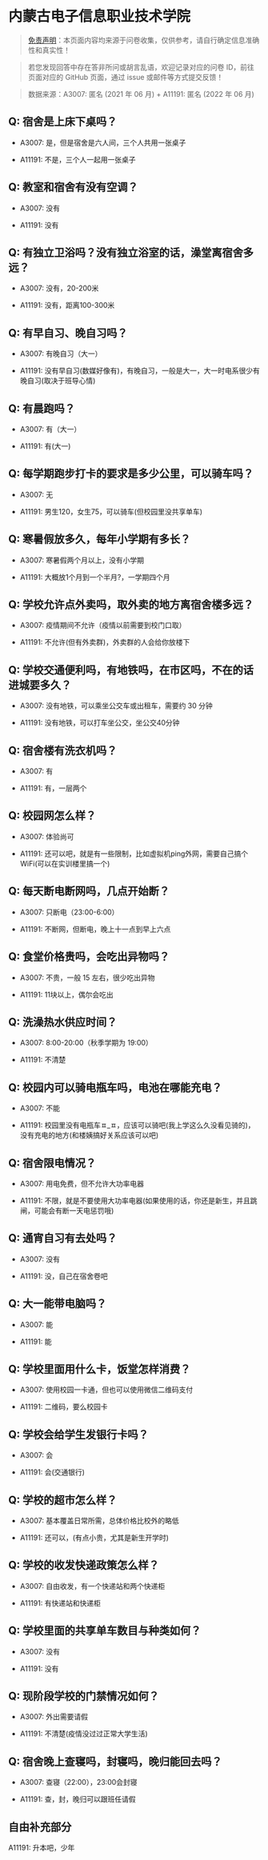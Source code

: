# 内蒙古电子信息职业技术学院

> [免责声明](https://colleges.chat/#_3)：本页面内容均来源于问卷收集，仅供参考，请自行确定信息准确性和真实性！

> 若您发现回答中存在答非所问或胡言乱语，欢迎记录对应的问卷 ID，前往页面对应的 GitHub 页面，通过 issue 或邮件等方式提交反馈！

> 数据来源：A3007: 匿名 (2021 年 06 月) + A11191: 匿名 (2022 年 06 月)

## Q: 宿舍是上床下桌吗？

- A3007: 是，但是宿舍是六人间，三个人共用一张桌子

- A11191: 不是，三个人一起用一张桌子

## Q: 教室和宿舍有没有空调？

- A3007: 没有

- A11191: 没有

## Q: 有独立卫浴吗？没有独立浴室的话，澡堂离宿舍多远？

- A3007: 没有，20-200米

- A11191: 没有，距离100-300米

## Q: 有早自习、晚自习吗？

- A3007: 有晚自习（大一）

- A11191: 没有早自习(数媒好像有)，有晚自习，一般是大一，大一时电系很少有晚自习(取决于班导心情)

## Q: 有晨跑吗？

- A3007: 有（大一）

- A11191: 有(大一)

## Q: 每学期跑步打卡的要求是多少公里，可以骑车吗？

- A3007: 无

- A11191: 男生120，女生75，可以骑车(但校园里没共享单车)

## Q: 寒暑假放多久，每年小学期有多长？

- A3007: 寒暑假两个月以上，没有小学期

- A11191: 大概放1个月到一个半月?，一学期四个月

## Q: 学校允许点外卖吗，取外卖的地方离宿舍楼多远？

- A3007: 疫情期间不允许（疫情以前需要到校门口取）

- A11191: 不允许(但有外卖群)，外卖群的人会给你放楼下

## Q: 学校交通便利吗，有地铁吗，在市区吗，不在的话进城要多久？

- A3007: 没有地铁，可以乘坐公交车或出租车，需要约 30 分钟

- A11191: 没有地铁，可以打车坐公交，坐公交40分钟

## Q: 宿舍楼有洗衣机吗？

- A3007: 有

- A11191: 有，一层两个

## Q: 校园网怎么样？

- A3007: 体验尚可

- A11191: 还可以吧，就是有一些限制，比如虚拟机ping外网，需要自己搞个WiFi(可以在实训楼里搞一个)

## Q: 每天断电断网吗，几点开始断？

- A3007: 只断电（23:00-6:00）

- A11191: 不断网，但断电，晚上十一点到早上六点

## Q: 食堂价格贵吗，会吃出异物吗？

- A3007: 不贵，一般 15 左右，很少吃出异物

- A11191: 11块以上，偶尔会吃出

## Q: 洗澡热水供应时间？

- A3007: 8:00-20:00（秋季学期为 19:00）

- A11191: 不清楚

## Q: 校园内可以骑电瓶车吗，电池在哪能充电？

- A3007: 不能

- A11191: 校园里没有电瓶车ㅍ\_ㅍ，应该可以骑吧(我上学这么久没看见骑的)，没有充电的地方(和楼姨搞好关系应该可以吧)

## Q: 宿舍限电情况？

- A3007: 用电免费，但不允许大功率电器

- A11191: 不限，就是不要使用大功率电器(如果使用的话，你还是新生，并且跳闸，可能会有断一天电惩罚哦)

## Q: 通宵自习有去处吗？

- A3007: 没有

- A11191: 没，自己在宿舍卷吧

## Q: 大一能带电脑吗？

- A3007: 能

- A11191: 能

## Q: 学校里面用什么卡，饭堂怎样消费？

- A3007: 使用校园一卡通，但也可以使用微信二维码支付

- A11191: 二维码，要么校园卡

## Q: 学校会给学生发银行卡吗？

- A3007: 会

- A11191: 会(交通银行)

## Q: 学校的超市怎么样？

- A3007: 基本覆盖日常所需，总体价格比校外的略低

- A11191: 还可以，(有点小贵，尤其是新生开学时)

## Q: 学校的收发快递政策怎么样？

- A3007: 自由收发，有一个快递站和两个快递柜

- A11191: 有快递站和快递柜

## Q: 学校里面的共享单车数目与种类如何？

- A3007: 没有

- A11191: 没有

## Q: 现阶段学校的门禁情况如何？

- A3007: 外出需要请假

- A11191: 不清楚(疫情没过过正常大学生活)

## Q: 宿舍晚上查寝吗，封寝吗，晚归能回去吗？

- A3007: 查寝（22:00），23:00会封寝

- A11191: 查，封，晚归可以跟班任请假

## 自由补充部分

A11191: 升本吧，少年